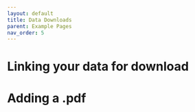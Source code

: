 ```yaml
---
layout: default
title: Data Downloads
parent: Example Pages
nav_order: 5
---
```

# Linking your data for download

# Adding a .pdf
